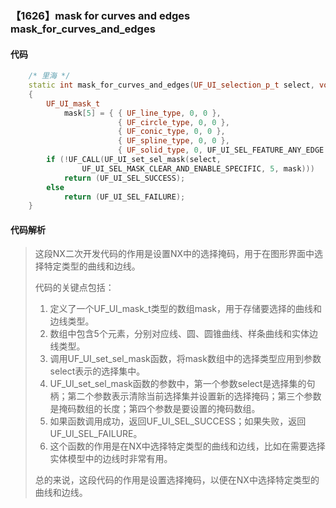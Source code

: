 ### 【1626】mask for curves and edges mask_for_curves_and_edges

#### 代码

```cpp
    /* 里海 */  
    static int mask_for_curves_and_edges(UF_UI_selection_p_t select, void *type)  
    {  
        UF_UI_mask_t  
            mask[5] = { { UF_line_type, 0, 0 },  
                        { UF_circle_type, 0, 0 },  
                        { UF_conic_type, 0, 0 },  
                        { UF_spline_type, 0, 0 },  
                        { UF_solid_type, 0, UF_UI_SEL_FEATURE_ANY_EDGE } };  
        if (!UF_CALL(UF_UI_set_sel_mask(select,  
                UF_UI_SEL_MASK_CLEAR_AND_ENABLE_SPECIFIC, 5, mask)))  
            return (UF_UI_SEL_SUCCESS);  
        else  
            return (UF_UI_SEL_FAILURE);  
    }

```

#### 代码解析

> 这段NX二次开发代码的作用是设置NX中的选择掩码，用于在图形界面中选择特定类型的曲线和边线。
>
> 代码的关键点包括：
>
> 1. 定义了一个UF_UI_mask_t类型的数组mask，用于存储要选择的曲线和边线类型。
> 2. 数组中包含5个元素，分别对应线、圆、圆锥曲线、样条曲线和实体边线类型。
> 3. 调用UF_UI_set_sel_mask函数，将mask数组中的选择类型应用到参数select表示的选择集中。
> 4. UF_UI_set_sel_mask函数的参数中，第一个参数select是选择集的句柄；第二个参数表示清除当前选择集并设置新的选择掩码；第三个参数是掩码数组的长度；第四个参数是要设置的掩码数组。
> 5. 如果函数调用成功，返回UF_UI_SEL_SUCCESS；如果失败，返回UF_UI_SEL_FAILURE。
> 6. 这个函数的作用是在NX中选择特定类型的曲线和边线，比如在需要选择实体模型中的边线时非常有用。
>
> 总的来说，这段代码的作用是设置选择掩码，以便在NX中选择特定类型的曲线和边线。
>
